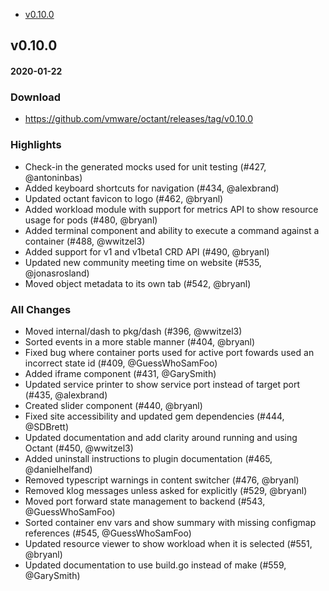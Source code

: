 - [v0.10.0](#v010)

## v0.10.0
#### 2020-01-22

### Download
 - https://github.com/vmware/octant/releases/tag/v0.10.0

### Highlights
 - Check-in the generated mocks used for unit testing (#427, @antoninbas)
 - Added keyboard shortcuts for navigation (#434, @alexbrand)
 - Updated octant favicon to logo (#462, @bryanl)
 - Added workload module with support for metrics API to show resource usage for pods (#480, @bryanl)
 - Added terminal component and ability to execute a command against a container (#488, @wwitzel3)
 - Added support for v1 and v1beta1 CRD API (#490, @bryanl)
 - Updated new community meeting time on website (#535, @jonasrosland)
 - Moved object metadata to its own tab (#542, @bryanl)

### All Changes
  * Moved internal/dash to pkg/dash (#396, @wwitzel3)
  * Sorted events in a more stable manner (#404, @bryanl)
  * Fixed bug where container ports used for active port fowards used an incorrect state id (#409, @GuessWhoSamFoo)
  * Added iframe component (#431, @GarySmith)
  * Updated service printer to show service port instead of target port (#435, @alexbrand)
  * Created slider component (#440, @bryanl)
  * Fixed site accessibility and updated gem dependencies (#444, @SDBrett)
  * Updated documentation and add clarity around running and using Octant (#450, @wwitzel3)
  * Added uninstall instructions to plugin documentation (#465, @danielhelfand)
  * Removed typescript warnings in content switcher (#476, @bryanl)
  * Removed klog messages unless asked for explicitly (#529, @bryanl)
  * Moved port forward state management to backend (#543, @GuessWhoSamFoo)
  * Sorted container env vars and show summary with missing configmap references (#545, @GuessWhoSamFoo)
  * Updated resource viewer to show workload when it is selected (#551, @bryanl)
  * Updated documentation to use build.go instead of make (#559, @GarySmith)
